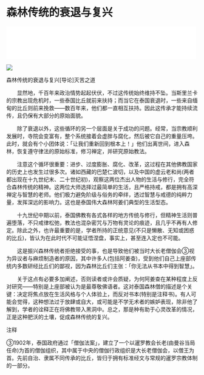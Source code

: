 # 森林传统的衰退与复兴

<iframe frameborder="0" marginwidth="0" marginheight="0" width=500 height=86 src="./mp3/7-0.mp3"></iframe>

![](./img/7-0.webp)

森林传统的衰退与复兴[导论]灭苦之道

　　显然地，千百年来政治情势起起伏伏，不过这传统始终维持不坠。当斯里兰卡的宗教出现危机时，一些泰国比丘就前来扶持；而当它在泰国衰退时，一些来自缅甸的比丘则前来挽救——数百年来，他们都一直相互扶持。因此这传承才能持续流传，且仍保有大部分的原始面貌。

　　除了衰退以外，这些循环的另一个层面是关于成功的问题。经常，当宗教顺利发展时，寺院会变富有，整个系统接着会虚胖与腐化，然后被它自己的重量压垮。此时，就会有个小团体说：「让我们重新回到根本上！」他们出离世间，进入森林，恢复遵守律法的原始标准，修习禅定，并研究原始教法。

　　注意这个循环很重要：进步、过度膨胀、腐化、改革，这过程在其他佛教国家的历史上也发生过很多次。诸如西藏的巴楚仁波切，以及中国的虚云老和尚(两者都出现在十九世纪末、二十世纪初)，观察这两位杰出人物的生活与修行，完全符合森林传统的精神。这两位大师选择过最简单的生活，且严格持戒，都是拥有高深禅定与智慧的老师。他们极力避免阶级与俗务的牵绊，透过智慧与戒德的纯粹力量，发挥深远的影响力。这也是泰国伟大森林阿姜们典型的生活型态。

　　十九世纪中期以前，泰国佛教有各式各样的地方传统与修行，但精神生活则普遍堕落，不只戒律松弛，教法也混杂密咒与万物有灵论的痕迹，且几乎不再有人修定。除此之外，也许最重要的是，学者所持的正统意见(不只是懒散、无知或困惑的比丘)，皆认为在此时代不可能证悟涅盘，事实上，甚至连入定也不可能。

　　这是振兴森林传统者拒绝接受的事，也是导致他们被当时大长老僧伽会③视为异议者与麻烦制造者的原因，其中许多人(包括阿姜查)，受到他们自己上座部传统内多数研经比丘们的鄙视，因为森林比丘们主张：「你无法从书本中得到智慧」。

　　关于这点有必要多加阐述，否则读者或许会质疑，为何阿姜查在某种程度上反对研究——特别是上座部被认为是最尊敬佛语者。这对泰国森林僧的描述是个关键：决定将焦点放在生活风格与个人体验上，而反对书本(特别是注释书)。有人可能会觉得，这种想法过于放肆或自大，或可能是不学无术者的嫉妒表现，除非他了解到，学者的诠释正在将佛教带入黑洞中。总之，那是种有助于心灵改革的情况，正是这种肥沃的土壤，促成森林传统的复兴。

注释

③1902年，泰国政府通过「僧伽法案」，建立了一个以暹罗教会长老(由曼谷当局任命)为首的僧伽组织，其中属于中央的僧伽行政组织是大长老僧伽会，以僧王为首。先前自治、隶属不同传承的比丘，皆归于拥有标准经文与常规的暹罗宗教体制的一部分。

 

